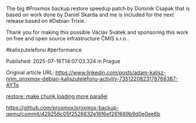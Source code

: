 The big #Proxmox backup restore speedup patch by Dominik Csapak that is based on work done by Daniel Skarda and me is included for the next release based on #Debian Trixie.

Thank you for making this possible Václav Svátek and sponsoring this work on free and open source infrastructure ČMIS s.r.o..

#kaliszutelefonu #performance

Published: 2025-07-16T14:07:03.324 in Prague

Original article URL: https://www.linkedin.com/posts/adam-kalisz-nnm_proxmox-debian-kaliszutelefonu-activity-7351220823178768387-AYTo

[restore: make chunk loading more parallel](./media/proxmox-parallel-loading-of-chunks-patch-applied.png)

https://github.com/proxmox/proxmox-backup-qemu/commit/429256c05f2526632e16f6ef261669b9d0e0ee6b
